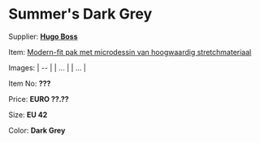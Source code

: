 # Summer's Dark Grey

Supplier: **[Hugo Boss](https://www.hhv.de)**

Item: [Modern-fit pak met microdessin van hoogwaardig stretchmateriaal](https://www.hugoboss.com/nl/modern-fit-pak-met-microdessin-van-hoogwaardig-stretchmateriaal/hbeu50533278_086.html)

Images: 
| -- |
| ... |
| ... |

Item No: **???**

Price: **EURO ??.??**

Size: **EU 42**

Color: **Dark Grey**
